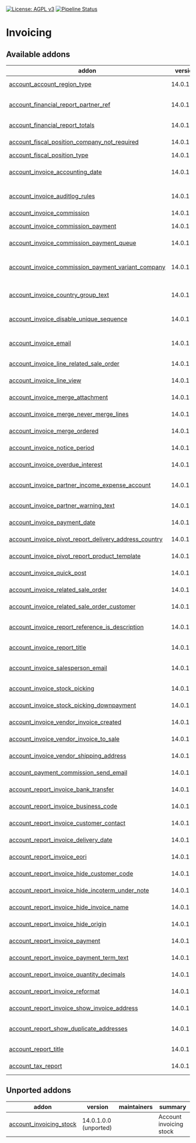 [![License: AGPL v3](https://img.shields.io/badge/License-AGPL%20v3-blue.svg)](https://www.gnu.org/licenses/agpl-3.0)
[![Pipeline Status](https://gitlab.com/tawasta/odoo/account-invoicing/badges/14.0-dev/pipeline.svg)](https://gitlab.com/tawasta/odoo/account-invoicing/-/pipelines/)

Invoicing
=========

[//]: # (addons)

Available addons
----------------
addon | version | maintainers | summary
--- | --- | --- | ---
[account_account_region_type](account_account_region_type/) | 14.0.1.0.0 |  | Set region type for an account
[account_financial_report_partner_ref](account_financial_report_partner_ref/) | 14.0.1.0.1 |  | A ref number of a partner is added to General Ledger report
[account_financial_report_totals](account_financial_report_totals/) | 14.0.1.0.0 |  | Adds totals of each column to trial balance
[account_fiscal_position_company_not_required](account_fiscal_position_company_not_required/) | 14.0.1.0.0 |  | Company will not be required on fiscal positions
[account_fiscal_position_type](account_fiscal_position_type/) | 14.0.1.0.0 |  | Fiscal Position type
[account_invoice_accounting_date](account_invoice_accounting_date/) | 14.0.1.0.0 |  | Allows setting a distinct invoice date and accounting date
[account_invoice_auditlog_rules](account_invoice_auditlog_rules/) | 14.0.1.0.0 |  | Adds audit log rules for account.move and account.move.line
[account_invoice_commission](account_invoice_commission/) | 14.0.1.0.3 |  | account_invoice_commission
[account_invoice_commission_payment](account_invoice_commission_payment/) | 14.0.1.6.4 |  | Allows Making commission payments from invoices
[account_invoice_commission_payment_queue](account_invoice_commission_payment_queue/) | 14.0.1.0.1 |  | Create commission payments as queued jobs
[account_invoice_commission_payment_variant_company](account_invoice_commission_payment_variant_company/) | 14.0.1.0.0 |  | Use product variant company as recipient in invoice commission payments
[account_invoice_country_group_text](account_invoice_country_group_text/) | 14.0.1.0.0 |  | Get account invoice report text from country groups setting
[account_invoice_disable_unique_sequence](account_invoice_disable_unique_sequence/) | 14.0.1.0.0 |  | Allows multiple invoices to exist with the same sequence number
[account_invoice_email](account_invoice_email/) | 14.0.1.1.0 |  | Send invoice email to invoice email address instead of default email address
[account_invoice_line_related_sale_order](account_invoice_line_related_sale_order/) | 14.0.1.0.0 |  | Related sale of an invoice line
[account_invoice_line_view](account_invoice_line_view/) | 14.0.1.0.5 |  | Add a readonly invoice line view
[account_invoice_merge_attachment](account_invoice_merge_attachment/) | 14.0.1.1.0 |  | Consider attachment during invoice merge process
[account_invoice_merge_never_merge_lines](account_invoice_merge_never_merge_lines/) | 14.0.1.1.0 |  | Never merge lines while merging invoices.
[account_invoice_merge_ordered](account_invoice_merge_ordered/) | 14.0.1.0.1 |  | Account Invoice Merge - keep line order
[account_invoice_notice_period](account_invoice_notice_period/) | 14.0.1.0.0 |  | Notice period field for invoices and partners
[account_invoice_overdue_interest](account_invoice_overdue_interest/) | 14.0.1.0.0 |  | Overdue interest % field for invoices and partners
[account_invoice_partner_income_expense_account](account_invoice_partner_income_expense_account/) | 14.0.1.0.1 |  | Partner-specific income and expense accounts for invoice lines
[account_invoice_partner_warning_text](account_invoice_partner_warning_text/) | 14.0.1.0.0 |  | Adds Partner warning text to invoice
[account_invoice_payment_date](account_invoice_payment_date/) | 14.0.1.0.0 |  | Save the date when invoice was fully paid
[account_invoice_pivot_report_delivery_address_country](account_invoice_pivot_report_delivery_address_country/) | 14.0.1.0.2 |  | Group pivot report by delivery address country
[account_invoice_pivot_report_product_template](account_invoice_pivot_report_product_template/) | 14.0.1.0.0 |  | Group pivot report by Product Template
[account_invoice_quick_post](account_invoice_quick_post/) | 14.0.1.0.0 |  | Post (confirm) invoices from line view
[account_invoice_related_sale_order](account_invoice_related_sale_order/) | 14.0.1.0.1 |  | Related Sale Orders of Invoice
[account_invoice_related_sale_order_customer](account_invoice_related_sale_order_customer/) | 14.0.1.0.0 |  | Related Customer of Invoice sale order
[account_invoice_report_reference_is_description](account_invoice_report_reference_is_description/) | 14.0.1.0.0 |  | Invoice print - replace Reference header with Description
[account_invoice_report_title](account_invoice_report_title/) | 14.0.1.1.0 |  | Report Titles for account invoices
[account_invoice_salesperson_email](account_invoice_salesperson_email/) | 14.0.1.0.0 |  | Account Invoice - Salesperson e-mail to note field
[account_invoice_stock_picking](account_invoice_stock_picking/) | 14.0.1.1.0 |  | Add related stock pickings to invoice
[account_invoice_stock_picking_downpayment](account_invoice_stock_picking_downpayment/) | 14.0.1.2.4 |  | Prevent validating pickings with open down payments
[account_invoice_vendor_invoice_created](account_invoice_vendor_invoice_created/) | 14.0.1.0.0 |  | Show related vendor invoice on customer invoices
[account_invoice_vendor_invoice_to_sale](account_invoice_vendor_invoice_to_sale/) | 14.0.1.0.1 |  | Adds a wizards for creating a SO from vendor invoice
[account_invoice_vendor_shipping_address](account_invoice_vendor_shipping_address/) | 14.0.1.0.0 |  | Allows defining a supplier address for vendor invoices
[account_payment_commission_send_email](account_payment_commission_send_email/) | 14.0.1.0.1 |  | Account payment commission send email
[account_report_invoice_bank_transfer](account_report_invoice_bank_transfer/) | 14.0.1.0.1 |  | Add a bank transfer section for invoices
[account_report_invoice_business_code](account_report_invoice_business_code/) | 14.0.1.0.1 |  | Show business code in invoice PDF
[account_report_invoice_customer_contact](account_report_invoice_customer_contact/) | 14.0.1.0.1 |  | Show customer contact in invoice PDF
[account_report_invoice_delivery_date](account_report_invoice_delivery_date/) | 14.0.1.0.1 |  | Delivery date to invoice report template
[account_report_invoice_eori](account_report_invoice_eori/) | 14.0.1.0.0 |  | Adds customers EORI number to Invoice Report
[account_report_invoice_hide_customer_code](account_report_invoice_hide_customer_code/) | 14.0.1.0.0 |  | Invoice Report - Hide customer code
[account_report_invoice_hide_incoterm_under_note](account_report_invoice_hide_incoterm_under_note/) | 14.0.1.0.0 |  | Invoice print - hide Incoterm under note
[account_report_invoice_hide_invoice_name](account_report_invoice_hide_invoice_name/) | 14.0.1.0.0 |  | Account invoice report - Hide invoice name
[account_report_invoice_hide_origin](account_report_invoice_hide_origin/) | 14.0.1.0.0 |  | Account invoice report - Hide origin
[account_report_invoice_payment](account_report_invoice_payment/) | 14.0.1.0.0 |  | Account Report Invoice payment
[account_report_invoice_payment_term_text](account_report_invoice_payment_term_text/) | 14.0.1.0.0 |  | Show 'Payment terms:' text on Invoice pdf print
[account_report_invoice_quantity_decimals](account_report_invoice_quantity_decimals/) | 14.0.1.0.0 |  | Modifications to invoice print decimal precision
[account_report_invoice_reformat](account_report_invoice_reformat/) | 14.0.1.0.0 |  | Reformat invoice print elements for cleaner look
[account_report_invoice_show_invoice_address](account_report_invoice_show_invoice_address/) | 14.0.1.0.0 |  | Account Invoice PDF report - Show Invoice address
[account_report_show_duplicate_addresses](account_report_show_duplicate_addresses/) | 14.0.1.0.1 |  | Show delivery address even if it is same as invoicing address
[account_report_title](account_report_title/) | 14.0.1.0.1 |  | Report titles for account invoices
[account_tax_report](account_tax_report/) | 14.0.1.0.2 |  | Finnish VAT-summary report.


Unported addons
---------------
addon | version | maintainers | summary
--- | --- | --- | ---
[account_invoicing_stock](account_invoicing_stock/) | 14.0.1.0.0 (unported) |  | Account invoicing stock

[//]: # (end addons)
